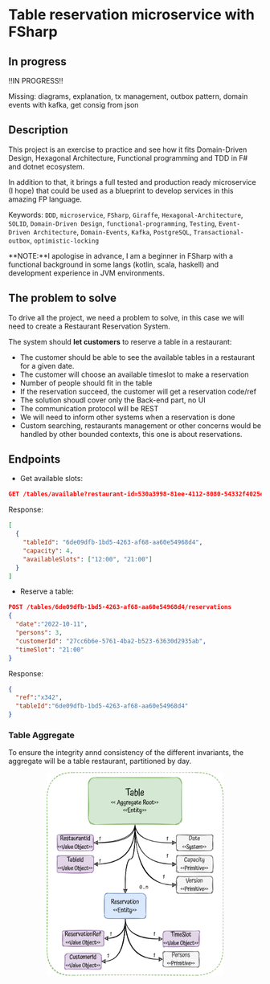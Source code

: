# Table reservation microservice with FSharp

## In progress

!!IN PROGRESS!!

Missing:  diagrams, explanation, tx management, outbox pattern, domain events with kafka, get consig from json

## Description

This project is an exercise to practice and see how it fits Domain-Driven Design, Hexagonal Architecture, Functional programming and TDD in F# and dotnet ecosystem.

In addition to that, it brings a full tested and production ready microservice (I hope) that could be used as a blueprint to develop services in this amazing FP language.

Keywords: `DDD`, `microservice`, `FSharp`, `Giraffe`, `Hexagonal-Architecture`, `SOLID`, `Domain-Driven Design`, `functional-programming`,
`Testing`, `Event-Driven Architecture`, `Domain-Events`, `Kafka`, `PostgreSQL`, `Transactional-outbox`, `optimistic-locking`

**NOTE:**I apologise in advance, I am a beginner in FSharp with a functional background in some langs (kotlin, scala, haskell) and development experience in JVM environments.

## The problem to solve

To drive all the project, we need a problem to solve, in this case we will need to create a Restaurant Reservation System.

The system should **let customers** to reserve a table in a restaurant:

- The customer should be able to see the available tables in a restaurant for a given date.
- The customer will choose an available timeslot to make a reservation
- Number of people should fit in the table
- If the reservation succeed, the customer will get a reservation code/ref
- The solution shoudl cover only the Back-end part, no UI
- The communication protocol will be REST
- We will need to inform other systems when a reservation is done
- Custom searching, restaurants management or other concerns would be handled by other bounded contexts, this one is about reservations.

## Endpoints

- Get available slots:
```json
GET /tables/available?restaurant-id=530a3998-81ee-4112-8080-54332f4025ee&date=2022-10-11
```
Response:
```json
[
  {
    "tableId": "6de09dfb-1bd5-4263-af68-aa60e54968d4",
    "capacity": 4,
    "availableSlots": ["12:00", "21:00"]
  }
]
```

- Reserve a table:
```json
POST /tables/6de09dfb-1bd5-4263-af68-aa60e54968d4/reservations 
{
  "date":"2022-10-11", 
  "persons": 3, 
  "customerId": "27cc6b6e-5761-4ba2-b523-63630d2935ab", 
  "timeSlot": "21:00" 
}
```
Response:
```json
{
  "ref":"x342", 
  "tableId":"6de09dfb-1bd5-4263-af68-aa60e54968d4"
}
```

### Table Aggregate

To ensure the integrity annd consistency of the different invariants, the aggregate will be a table restaurant, partitioned by day.

<p align="center">
  <img width="70%" src="./img/aggregate.png">
</p>
